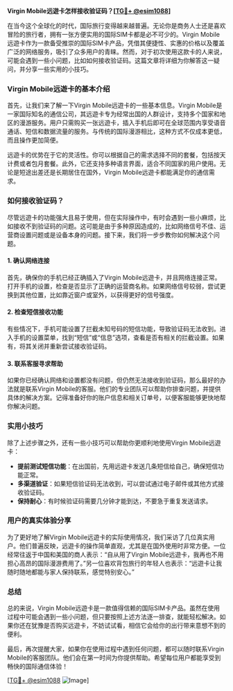**Virgin Mobile远遊卡怎样接收验证码？[[TG💪+ @esim1088](https://t.me/s/esim1088)]**

在当今这个全球化的时代，国际旅行变得越来越普遍。无论你是商务人士还是喜欢冒险的旅行者，拥有一张方便实用的国际SIM卡都是必不可少的。Virgin Mobile远遊卡作为一款备受推崇的国际SIM卡产品，凭借其便捷性、实惠的价格以及覆盖广泛的网络服务，吸引了众多用户的青睐。然而，对于初次使用这款卡的人来说，可能会遇到一些小问题，比如如何接收验证码。这篇文章将详细为你解答这一疑问，并分享一些实用的小技巧。

### Virgin Mobile远遊卡的基本介绍

首先，让我们来了解一下Virgin Mobile远遊卡的一些基本信息。Virgin Mobile是一家国际知名的通信公司，其远遊卡专为经常出国的人群设计，支持多个国家和地区的漫游服务。用户只需购买一张远遊卡，插入手机后即可在全球范围内享受语音通话、短信和数据流量的服务。与传统的国际漫游相比，这种方式不仅成本更低，而且操作更加简便。

远遊卡的优势在于它的灵活性。你可以根据自己的需求选择不同的套餐，包括按天计费或者包月套餐。此外，它还支持多种语言界面，适合不同国家的用户使用。无论是短途出差还是长期居住在国外，Virgin Mobile远遊卡都能满足你的通信需求。

### 如何接收验证码？

尽管远遊卡的功能强大且易于使用，但在实际操作中，有时会遇到一些小麻烦，比如接收不到验证码的问题。这可能是由于多种原因造成的，比如网络信号不佳、运营商设置问题或是设备本身的问题。接下来，我们将一步步教你如何解决这个问题。

#### 1. 确认网络连接

首先，确保你的手机已经正确插入了Virgin Mobile远遊卡，并且网络连接正常。打开手机的设置，检查是否显示了正确的运营商名称。如果网络信号较弱，尝试更换到其他位置，比如靠近窗户或室外，以获得更好的信号强度。

#### 2. 检查短信接收功能

有些情况下，手机可能设置了拦截未知号码的短信功能，导致验证码无法收到。进入手机的设置菜单，找到“短信”或“信息”选项，查看是否有相关的拦截设置。如果有，将其关闭并重新尝试接收验证码。

#### 3. 联系客服寻求帮助

如果你已经确认网络和设置都没有问题，但仍然无法接收到验证码，那么最好的办法就是联系Virgin Mobile的客服。他们的专业团队可以帮助你排查问题，并提供具体的解决方案。记得准备好你的账户信息和相关订单号，以便客服能够更快地帮你解决问题。

### 实用小技巧

除了上述步骤之外，还有一些小技巧可以帮助你更顺利地使用Virgin Mobile远遊卡：

- **提前测试短信功能**：在出国前，先用远遊卡发送几条短信给自己，确保短信功能正常。
- **多渠道验证**：如果短信验证码无法收到，可以尝试通过电子邮件或其他方式接收验证码。
- **保持耐心**：有时候验证码需要几分钟才能到达，不要急于重复发送请求。

### 用户的真实体验分享

为了更好地了解Virgin Mobile远遊卡的实际使用情况，我们采访了几位真实用户。他们普遍反映，远遊卡的操作简单直观，尤其是在国外使用时非常方便。一位经常往返于中国和美国的商人表示：“自从用了Virgin Mobile远遊卡，我再也不用担心高昂的国际漫游费用了。”另一位喜欢背包旅行的年轻人也表示：“远遊卡让我随时随地都能与家人保持联系，感觉特别安心。”

### 总结

总的来说，Virgin Mobile远遊卡是一款值得信赖的国际SIM卡产品。虽然在使用过程中可能会遇到一些小问题，但只要按照上述方法逐一排查，就能轻松解决。如果你还在犹豫是否购买远遊卡，不妨试试看，相信它会给你的出行带来意想不到的便利。

最后，再次提醒大家，如果你在使用过程中遇到任何问题，都可以随时联系Virgin Mobile的客服团队。他们会在第一时间为你提供帮助。希望每位用户都能享受到畅快的国际通信体验！

[[TG💪+ @esim1088](https://t.me/s/esim1088) ![Image](https://i.postimg.cc/4NQfJmqS/Snipaste-2025-05-13-00-14-12.png)]